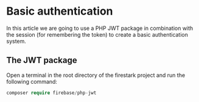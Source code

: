 # Basic authentication

In this article we are going to use a PHP JWT package in combination with the session (for remembering the token) to create a basic authentication system.



## The JWT package

Open a terminal in the root directory of the firestark project and run the following command:

```php
composer require firebase/php-jwt
```

